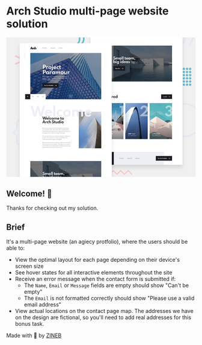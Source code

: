 # Arch Studio multi-page website solution

![Design preview for the Arch Studio multi-page website coding challenge](/preview.jpg)

## Welcome! 👋

Thanks for checking out my solution.

## Brief

It's a multi-page website (an agiecy protfolio), where the users should be able to:

- View the optimal layout for each page depending on their device's screen size
- See hover states for all interactive elements throughout the site
- Receive an error message when the contact form is submitted if:
  - The `Name`, `Email` or `Message` fields are empty should show "Can't be empty"
  - The `Email` is not formatted correctly should show "Please use a valid email address"
- View actual locations on the contact page map. The addresses we have on the design are fictional, so you'll need to add real addresses for this bonus task.

 Made with 💖 by [ZINEB](https://zineb-bou.github.io/)
